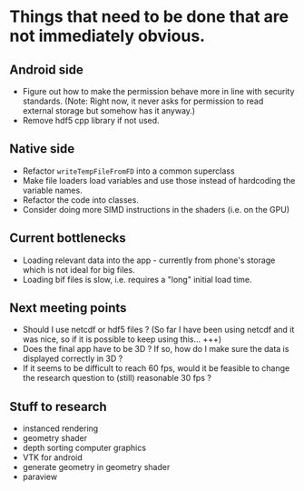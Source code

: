 # Things that need to be done that are not immediately obvious.

## Android side
- Figure out how to make the permission behave more in line with security standards. (Note: Right now, it never asks for permission to read external storage but somehow has it anyway.)
- Remove hdf5 cpp library if not used.

## Native side
- Refactor `writeTempFileFromFD` into a common superclass
- Make file loaders load variables and use those instead of hardcoding the variable names.
- Refactor the code into classes.
- Consider doing more SIMD instructions in the shaders (i.e. on the GPU)

## Current bottlenecks
- Loading relevant data into the app - currently from phone's storage which is not ideal for big files.
- Loading bif files is slow, i.e. requires a "long" initial load time.

## Next meeting points
- Should I use netcdf or hdf5 files ? (So far I have been using netcdf and it was nice, so if it is possible to keep using this... +++)
- Does the final app have to be 3D ? If so, how do I make sure the data is displayed correctly in 3D ? 
- If it seems to be difficult to reach 60 fps, would it be feasible to change the research question to (still) reasonable 30 fps ?

## Stuff to research
- instanced rendering
- geometry shader
- depth sorting computer graphics
- VTK for android
- generate geometry in geometry shader
- paraview